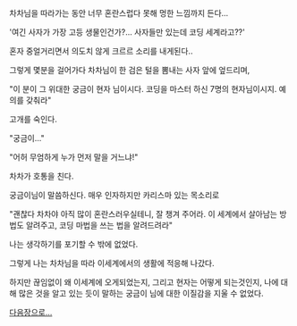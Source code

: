 
차차님을 따라가는 동안 너무 혼란스럽다 못해 멍한 느낌까지 든다...

'여긴 사자가 가장 고등 생물인건가?... 사자들만 있는데 코딩 세계라고??'

혼자 중얼거리면서 의도치 않게 크르르 소리를 내게된다..

그렇게 몇분을 걸어가다 차차님이 한 검은 털을 뽐내는 사자 앞에 엎드리며,

"이 분이 그 위대한 궁금이 현자 님이시다. 코딩을 마스터 하신 7명의 현자님이시지. 예의를 갖춰라"

고개를 숙인다.

"궁금이..."

"어허 무엄하게 누가 먼저 말을 거느냐!"

차차가 호통을 친다.

궁금이님이 말씀하신다. 매우 인자하지만 카리스마 있는 목소리로

"괜찮다 차차야 아직 많이 혼란스러우실테니, 잘 챙겨 주어라. 이 세계에서 살아남는 방법도 알려주고, 코딩 마법을 쓰는 법을 알려드려라"

나는 생각하기를 포기할 수 밖에 없었다.

그렇게 나는 차차님을 따라 이세계에서의 생활에 적응해 나갔다.

하지만 끊임없이 왜 이세계에 오게되었는지, 그리고 현자는 어떻게 되는것인지, 나에 대해 많은 것을 알고 있는 듯이 말하는 궁금이 님에 대한 이질감을 지울 수 없었다.

[다음장으로...](https://github.com/jihongleejihong/collabo_novel/blob/main/3%EC%9E%A5.md)
